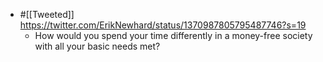 - #[[Tweeted]] https://twitter.com/ErikNewhard/status/1370987805795487746?s=19
    - How would you spend your time differently in a money-free society with all your basic needs met?
